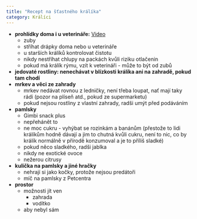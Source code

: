 ```yaml
---
title: "Recept na šťastného králíka"
category: Králíci
---
```


- **prohlídky doma i u veterináře:** [Video](https://youtu.be/1QX8OXwRC00)
    - zuby
    - stříhat drápky doma nebo u veterináře
    - u starších králíků kontrolovat čistotu
    - nikdy nestříhat chlupy na packách kvůli riziku otlačenin
    - pokud má králík rýmu, vzít k veterináři - může to být od zubů
- **jedovaté rostliny: nenechávat v blízkosti králíka ani na zahradě, pokud tam chodí**
- **mrkev a věci ze zahrady**
    - mrkev nedávat rovnou z ledničky, není třeba loupat, nať mají taky rádi (pozor na plíseň atd., pokud ze supermarketu)
    - pokud nejsou rostliny z vlastní zahrady, radši umýt před podáváním
- **pamlsky**
    - Gimbi snack plus
    - nepřehánět to
    - ne moc cukru - vyhýbat se rozinkám a banánům (přestože to lidi králíkům hodně dávají a jim to chutná kvůli cukru, není to nic, co by králík normálně v přírodě konzumoval a je to příliš sladké)
    - pokud něco sladkého, radši jablka
    - nikdy ne exotické ovoce
    - nežerou citrusy
- **kulička na pamlsky a jiné hračky**
    - nehrají si jako kočky, protože nejsou predátoři
    - míč na pamlsky z Petcentra
- **prostor**
    - možnosti jít ven
        - zahrada
        - vodítko
    - aby nebyl sám

